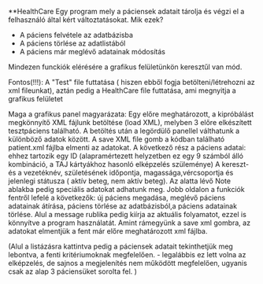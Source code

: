 **HealthCare
Egy program mely a páciensek adatait tárolja és végzi el a felhasználó által kért változtatásokat.
Mik ezek?
- A páciens felvétele az adatbázisba
- A páciens törlése az adatlistából
- A páciens már meglévő adatainak módosítás

Mindezen funckiók elérésére a grafikus felületünkön keresztűl van mód. 

Fontos(!!!): A "Test" file futtatása ( hiszen ebből fogja betölteni/létrehozni az xml fileunkat), aztán pedig a HealthCare file futtatása, ami megnyitja a grafikus felületet


Maga a grafikus panel magyarázata:
Egy előre meghatározott, a kipróbálást megkönnyítő XML fájlunk betöltése (load XML), melyben 3 előre elkészített tesztpáciens található.
A betöltés után a legördülő panellel válthatunk a különböző adatok között.
A save XML file gomb a kódban található patient.xml fájlba elmenti az adatokat.
A következő rész a páciens adatai: ehhez tartozik egy ID (alapramértezett helyzetben ez egy 9 számból álló kombináció, a TAJ kártyákhoz hasonló elképzelés szüleménye)
A kereszt- és a vezetéknév, születésének időpontja, magassága,vércsoportja és jelenlegi státusza ( aktív beteg, nem aktív beteg). Az alatta lévő Note ablakba pedig speciális adatokat adhatunk meg.
Jobb oldalon a funkciók fentről lefelé a következők: új páciens megadása, meglévő páciens adatainak átírása, páciens törlése az adatbázisból,a páciens adatainak törlése.
Alul a message rublika pedig kiírja az aktuális folyamatot, ezzel is könnyítve a program használatát. Amint rámegyünk a save xml gombra, az adatokat elmentjük a fent már előre meghatározott xml fájlba. 



(Alul a listázásra kattintva pedig a páciensek adatait tekinthetjük meg lebontva, a fenti kritériumoknak megfelelően. - legalábbis ez lett volna az elképzelés, de sajnos a megjelenítés nem működött megfelelően, ugyanis csak az alap 3 páciensüket sorolta fel. )  
